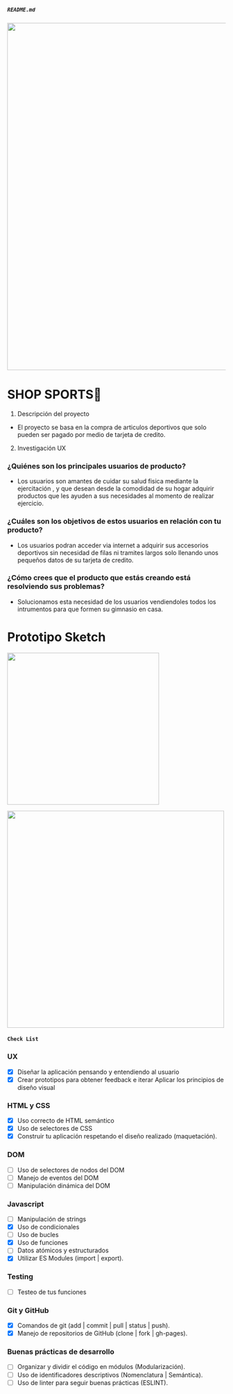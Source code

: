 
##### `README.md`
<p aling="center"> <img src="https://i.linio.com/cms/adc7b286-5d6c-11ea-a479-b6ca153e7bd2.webp" width="800" > </p>

# SHOP SPORTS🏀

1. Descripción del proyecto
* El proyecto se basa en la compra de articulos deportivos  que solo pueden ser pagado por medio de tarjeta de credito.
2. Investigación UX

### ¿Quiénes son los principales usuarios de producto?
 * Los usuarios son amantes de cuidar su salud fisica mediante la ejercitación , y que desean desde la comodidad de su hogar adquirir productos que les ayuden a sus necesidades al momento de realizar ejercicio.
### ¿Cuáles son los objetivos de estos usuarios en relación con tu producto?
* Los usuarios podran acceder via internet a adquirir sus accesorios deportivos 
sin necesidad de filas ni tramites largos solo llenando unos pequeños datos de su tarjeta de credito.
### ¿Cómo crees que el producto que estás creando está resolviendo sus problemas?
*  Solucionamos esta necesidad de los usuarios vendiendoles todos los intrumentos para que formen su gimnasio en casa.

  # Prototipo Sketch

<p> <img src="https://github.com/Danicode0210/BOG001-card-validation/issues/1" width="350"> </p>
<img src='images/Sketch2.jpg'  width='500px'>

#### `Check List` 
### UX
- [x] Diseñar la aplicación pensando y entendiendo al usuario
- [x] Crear prototipos para obtener feedback e iterar
 Aplicar los principios de diseño visual
### HTML y CSS
- [x] Uso correcto de HTML semántico
- [x] Uso de selectores de CSS
- [x] Construir tu aplicación respetando el diseño realizado (maquetación).
### DOM
 - [ ] Uso de selectores de nodos del DOM
 - [ ] Manejo de eventos del DOM
 - [ ] Manipulación dinámica del DOM
### Javascript
 - [ ] Manipulación de strings
 - [x] Uso de condicionales
 - [ ] Uso de bucles
 - [x] Uso de funciones
 - [ ] Datos atómicos y estructurados
 - [x] Utilizar ES Modules (import | export).
### Testing
 - [ ] Testeo de tus funciones
### Git y GitHub
- [x] Comandos de git (add | commit | pull | status | push).
- [x] Manejo de repositorios de GitHub (clone | fork | gh-pages).
### Buenas prácticas de desarrollo
 - [ ] Organizar y dividir el código en módulos (Modularización).
 - [ ] Uso de identificadores descriptivos (Nomenclatura | Semántica).
 - [ ] Uso de linter para seguir buenas prácticas (ESLINT).